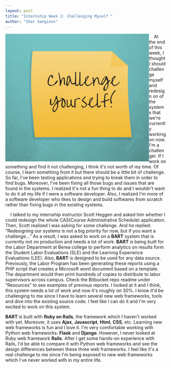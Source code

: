 ```yaml
---
layout: post
title: "Internship Week 2: Challenging Myself "
author: "Sher Sanginov"
---
```



<img class="img-responsive" src="/assets/img/intern6.png" alt="Drawing" style="width: 450px; height: 400px; display: block; float:left; ">

&nbsp;&nbsp;&nbsp;&nbsp;At the end of this week, I thought I should challenge myself and redesign on of the systems that we're currently working on now. I'm a challenger. If I work on something and find it not challenging, I think it's not worth of my time. Of course, I learn something from it but there should be a little bit of challenge. So far, I've been testing applications and trying to break them in order to find bugs. Moreover, I've been fixing all those bugs and issues that are found in the systems. I realized it's not a fun thing to do and I wouldn't want to do it all my life if I were a software developer. Also, I realized I'm more of a software developer who likes to design and build softwares from scratch rather than fixing bugs in the existing systems.

&nbsp;&nbsp;&nbsp;&nbsp;I talked to my internship instructor Scott Heggen and asked him whether I could redesign the whole CAS(Course Administrative Schedule) application. Then, Scott realized I was asking for some challenge. And he replied: <q>Redesigning our systems is not a big priority for now, but if you want a challenge...</q>
As a result, I was asked to work on a **BART** system that is currently not on production and needs a lot of work. **BART** is being built for the Labor Department at Berea college to perform analytics on results form the Student Labor Evaluations (SLE) and the Learning Experience Evaluations (LEE). Also, **BART** is designed to be used for any data source. Previously, the Labor Program has been generating these reports using a PHP script that creates a Microsoft word document based on a template. The department would then print hundreds of copies to distribute to labor supervisors across campus. Check the Bitbucket repo readme under “Resources” to see examples of previous reports. I looked at it and I think, this system needs a lot of work and now it's roughly on 30%. I know it'd be challenging to me since I have to learn several new web frameworks, tools and dive into the existing source code. I feel like I can do it and I'm very excited to work on this system.

**BART** is built with **Ruby on Rails**, the framework which I haven't worked with yet. Moreover, it uses **Ajax**, **Javascript**, **Html**, **CSS**, etc. Learning new web frameworks is fun and I love it. I'm very comfortable working with Python web frameworks: **Flask** and **Django**. However, I never looked at Ruby web framework **Rails**. After I get some hands-on experience with Rails, I'd be able to compare it with Python web frameworks and see the design differences between these three web frameworks. I feel like it's a real challenge to me since I'm being exposed to new web frameworks which I've never worked with in my entire life.
